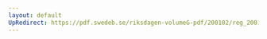 ```yaml
---
layout: default
UpRedirect: https://pdf.swedeb.se/riksdagen-volumeG-pdf/200102/reg_200102/reg_200102_0185.pdf
---
```

